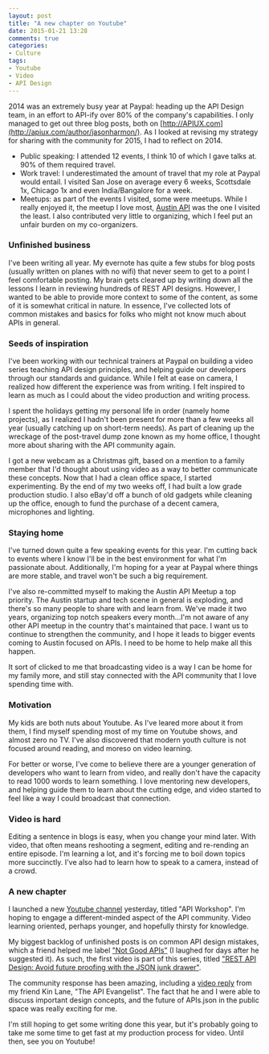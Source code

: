 ```yaml
---
layout: post
title: "A new chapter on Youtube"
date: 2015-01-21 13:28
comments: true
categories:
- Culture
tags:
- Youtube
- Video
- API Design
---
```

2014 was an extremely busy year at Paypal: heading up the API Design team, in an effort to API-ify over 80% of the company's capabilities. I only managed to get out three blog posts, both on [http://APIUX.com](http://apiux.com/author/jasonharmon/). As I looked at revising my strategy for sharing with the community for 2015, I had to reflect on 2014.

* Public speaking: I attended 12 events, I think 10 of which I gave talks at. 90% of them required travel.
* Work travel: I underestimated the amount of travel that my role at Paypal would entail. I visited San Jose on average every 6 weeks, Scottsdale 1x, Chicago 1x and even India/Bangalore for a week.
* Meetups: as part of the events I visited, some were meetups. While I really enjoyed it, the meetup I love most, [Austin API](http://austinapi.com) was the one I visited the least. I also contributed very little to organizing, which I feel put an unfair burden on my co-organizers.

### Unfinished business
I've been writing all year. My evernote has quite a few stubs for blog posts (usually written on planes with no wifi) that never seem to get to a point I feel comfortable posting. My brain gets cleared up by writing down all the lessons I learn in reviewing hundreds of REST API designs. However, I wanted to be able to provide more context to some of the content, as some of it is somewhat critical in nature. In essence, I've collected lots of common mistakes and basics for folks who might not know much about APIs in general.

### Seeds of inspiration
I've been working with our technical trainers at Paypal on building a video series teaching API design principles, and helping guide our developers through our standards and guidance. While I felt at ease on camera, I realized how different the experience was from writing. I felt inspired to learn as much as I could about the video production and writing process.

I spent the holidays getting my personal life in order (namely home projects), as I realized I hadn't been present for more than a few weeks all year (usually catching up on short-term needs). As part of cleaning up the wreckage of the post-travel dump zone known as my home office, I thought more about sharing with the API community again.

I got a new webcam as a Christmas gift, based on a mention to a family member that I'd thought about using video as a way to better communicate these concepts. Now that I had a clean office space, I started experimenting. By the end of my two weeks off, I had built a low grade production studio. I also eBay'd off a bunch of old gadgets while cleaning up the office, enough to fund the purchase of a decent camera, microphones and lighting.

### Staying home
I've turned down quite a few speaking events for this year. I'm cutting back to events where I know I'll be in the best environment for what I'm passionate about. Additionally, I'm hoping for a year at Paypal where things are more stable, and travel won't be such a big requirement.

I've also re-committed myself to making the Austin API Meetup a top priority. The Austin startup and tech scene in general is exploding, and there's so many people to share with and learn from. We've made it two years, organizing top notch speakers every month...I'm not aware of any other API meetup in the country that's maintained that pace. I want us to continue to strengthen the community, and I hope it leads to bigger events coming to Austin focused on APIs. I need to be home to help make all this happen.

It sort of clicked to me that broadcasting video is a way I can be home for my family more, and still stay connected with the API community that I love spending time with.

### Motivation
My kids are both nuts about Youtube. As I've leared more about it from them, I find myself spending most of my time on Youtube shows, and almost zero no TV. I've also discovered that modern youth culture is not focused around reading, and moreso on video learning. 

For better or worse, I've come to believe there are a younger generation of developers who want to learn from video, and really don't have the capacity to read 1000 words to learn something. I love mentoring new developers, and helping guide them to learn about the cutting edge, and video started to feel like a way I could broadcast that connection.

### Video is hard
Editing a sentence in blogs is easy, when you change your mind later. With video, that often means reshooting a segment, editing and re-rending an entire episode. I'm learning a lot, and it's forcing me to boil down topics more succinctly. I've also had to learn how to speak to a camera, instead of a crowd.


### A new chapter
I launched a new [Youtube channel](https://www.youtube.com/channel/UCKK2ir0jqCvfB-kzBGka_Lg) yesterday, titled "API Workshop". I'm hoping to engage a different-minded aspect of the API community. Video learning oriented, perhaps younger, and hopefully thirsty for knowledge.

My biggest backlog of unfinished posts is on common API design mistakes, which a friend helped me label ["Not Good APIs"](https://www.youtube.com/playlist?list=PLmi7Sd1Nw3uljsMw9WE2lXE42cdZ0nEsH) (I laughed for days after he suggested it). As such, the first video is part of this series, titled ["REST API Design: Avoid future proofing with the JSON junk drawer"](https://www.youtube.com/watch?v=-MBXsmSrKE8&list=TLUxDYVMx3C_s).

The community response has been amazing, including a [video reply](https://www.youtube.com/watch?v=Eib2IXVEq-E) from my friend Kin Lane, "The API Evangelist". The fact that he and I were able to discuss important design concepts, and the future of APIs.json in the public space was really exciting for me.

I'm still hoping to get some writing done this year, but it's probably going to take me some time to get fast at my production process for video. Until then, see you on Youtube!